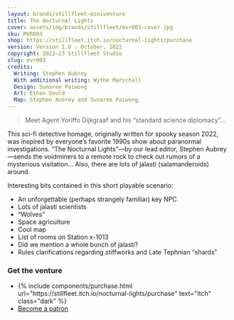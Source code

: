 ```yaml
---
layout: brands/stillfleet-miniventure
title: The Nocturnal Lights
cover: assets/img/brands/stillfleet/mvr003-cover.jpg
sku: MVR003
shop: https://stillfleet.itch.io/nocturnal-lights/purchase
version: Version 1.0 ☉ October, 2022
copyright: 2022–23 Stillfleet Studio
slug: mvr003
credits:
  Writing: Stephen Aubrey
  With additional writing: Wythe Marschall
  Design: Sunaree Paiwong
  Art: Ethan Gould
  Map: Stephen Aubrey and Sunaree Paiwong
---
```


> Meet Agent Yoriffo Dijkgraaf and his “standard science diplomacy”…

This sci-fi detective homage, originally written for spooky season 2022, was inspired by everyone’s favorite 1990s show about paranormal investigations. “The Nocturnal Lights”—by our lead editor, Stephen Aubrey—sends the voidminers to a remote rock to check out rumors of a mysterious visitation… Also, there are lots of jalasti (salamanderoids) around.

Interesting bits contained in this short playable scenario:

- An unforgettable (perhaps strangely familiar) key NPC
- Lots of jalasti scientists
- “Wolves”
- Space agriculture
- Cool map
- List of rooms on Station x-1013
- Did we mention a whole bunch of jalasti?
- Rules clarifications regarding stiffworks and Late Tephnian “shards”

### Get the venture

<ul class="rowlist">
  <li>
    {% include components/purchase.html url="https://stillfleet.itch.io/nocturnal-lights/purchase" text="Itch" class="dark" %}
  </li>
  <li>
    <a href="https://www.patreon.com/stillfleet?fan_landing=true" class="external patreon dark">Become a patron</a>
  </li>
</ul>